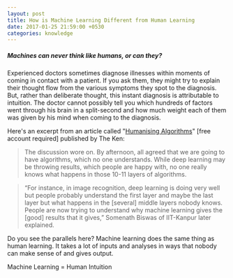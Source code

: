 ```yaml
---
layout: post
title: How is Machine Learning Different from Human Learning
date: 2017-01-25 21:59:00 +0530
categories: knowledge
---
```


##### Machines can never think like humans, or can they? #####

Experienced doctors sometimes diagnose illnesses within moments of coming in contact with a patient. If you ask them, they might try to explain their thought flow from the various symptoms they spot to the diagnosis. But, rather than deliberate thought, this instant diagnosis is attributable to intuition. The doctor cannot possibly tell you which hundreds of factors went through his brain in a split-second and how much weight each of them was given by his mind when coming to the diagnosis.

Here's an excerpt from an article called "[Humanising Algorithms](https://the-ken.com/humanising-algorithms/)" [free account required] published by The Ken:

> The discussion wore on. By afternoon, all agreed that we are going to have algorithms, which no one understands. While deep learning may be throwing results, which people are happy with, no one really knows what happens in those 10-11 layers of algorithms.

> “For instance, in image recognition, deep learning is doing very well but people probably understand the first layer and maybe the last layer but what happens in the [several] middle layers nobody knows. People are now trying to understand why machine learning gives the [good] results that it gives,” Somenath Biswas of IIT-Kanpur later explained.

Do you see the parallels here? Machine learning does the same thing as human learning. It takes a lot of inputs and analyses in ways that nobody can make sense of and gives output.

Machine Learning = Human Intuition
